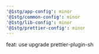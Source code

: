 ```yaml
---
'@1stg/app-config': minor
'@1stg/common-config': minor
'@1stg/lib-config': minor
'@1stg/prettier-config': minor
---
```


feat: use upgrade prettier-plugin-sh
